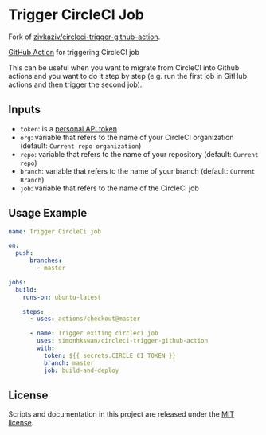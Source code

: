 # Trigger CircleCI Job

Fork of [zivkaziv/circleci-trigger-github-action](https://github.com/zivkaziv/circleci-trigger-github-action).

[GitHub Action](https://github.com/features/actions) for triggering CircleCI job

This can be useful when you want to migrate from CircleCI into Github actions and you want to do it step by step (e.g. run the first job in GitHub actions and then trigger the second job).

## Inputs

- `token`: is a [personal API token](https://circleci.com/docs/2.0/managing-api-tokens/#creating-a-personal-api-token)
- `org`: variable that refers to the name of your CircleCI organization (default: `Current repo organization`)
- `repo`: variable that refers to the name of your repository (default: `Current repo`)
- `branch`: variable that refers to the name of your branch (default: `Current Branch`)
- `job`: variable that refers to the name of the CircleCI job

## Usage Example

```yaml
name: Trigger CircleCi job

on:
  push:
      branches:
        - master

jobs:
  build:
    runs-on: ubuntu-latest

    steps:
      - uses: actions/checkout@master

      - name: Trigger exiting circleci job
        uses: simonhkswan/circleci-trigger-github-action
        with:
          token: ${{ secrets.CIRCLE_CI_TOKEN }}
          branch: master
          job: build-and-deploy
```

## License

Scripts and documentation in this project are released under the [MIT license](LICENSE).

